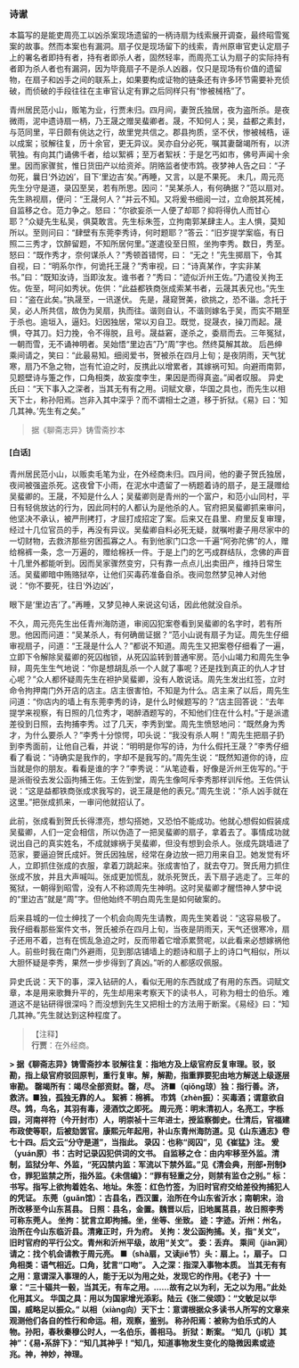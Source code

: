 <script type="text/javascript">
    var head = document.getElementsByTagName('head')[0];
    cssURL = '/public/liao.css';
    linkTag = document.createElement('link');
    linkTag.href = cssURL;
    linkTag.setAttribute('type','text/css');
    linkTag.setAttribute('rel','stylesheet');
    head.appendChild(linkTag);
</script>
### 诗谳

本篇写的是能吏周亮工以凶杀案现场遗留的一柄诗扇为线索展开调查，最终昭雪冤案的故事。然而本案也有漏洞。扇子仅是现场留下的线索，青州原审官吏认定扇子上的署名者即持有者，持有者即杀人者，固然轻率，而周亮工认为扇子的实际持有者即为杀人者也有漏洞，因为毕竟扇子不是杀人凶器，仅只是现场有价值的遗留物，在扇子和凶手之间的联系上，如果要构成证物的链条还有许多环节需要补充侦破，而侦破的手段往往在主审官认定有罪之后同样只有“惨被械梏”了。

青州居民范小山，贩笔为业，行贾未归。四月间，妻贺氏独居，夜为盗所杀。是夜微雨，泥中遗诗扇一柄，乃王晟之赠吴蜚卿者。晟，不知何人；吴，益都之素封，与范同里，平日颇有佻达之行，故里党共信之。郡县拘质，坚不伏，惨被械梏，诬以成案；驳解往复，历十余官，更无异议。吴亦自分必死，嘱其妻罄竭所有，以济茕独。有向其门诵佛千者，给以絮裤；至万者絮袄：于是乞丐如市，佛号声闻十余里。因而家骤贫，惟日货田产以给资斧。阴赂监者使市鸩。夜梦神人告之曰：“子勿死，曩日‘外边凶’，目下‘里边吉’矣。”再睡，又言，以是不果死。
未几，周元亮先生分守是道，录囚至吴，若有所思。因问：“吴某杀人，有何确据？”范以扇对。先生熟视扇，便问：“王晟何人？”并云不知。又将爰书细阅一过，立命脱其死械，自监移之仓。范力争之。怒曰：“尔欲妄杀一人便了却耶？抑将得仇人而甘心耶？”众疑先生私吴，俱莫敢言。先生标朱签，立拘南郭某肆主人。主人惧，莫知所以。至则问曰：“肆壁有东莞李秀诗，何时题耶？”答云：“旧岁提学案临，有日照二三秀才，饮醉留题，不知所居何里。”遂遣役至日照，坐拘李秀。数日，秀至。怒曰：“既作秀才，奈何谋杀人？”秀顿首错愕，曰：
“无之！”先生掷扇下，令其自视，曰：“明系尔作，何诡托王晟？”秀审视，曰：“诗真某作，字实非某书。”曰：“既知汝诗，当即汝友。谁书者？”秀曰：“迹似沂州王佐。”乃遣役关拘王佐。佐至，呵问如秀状。佐供：“此益都铁商张成索某书者，云晟其表兄也。”先生曰：“盗在此矣。”执晟至，一讯遂伏。
先是，晟窥贺美，欲挑之，恐不谐。念托于吴，必人所共信，故伪为吴扇，执而往。谐则自认，不谐则嫁名于吴，而实不期至于杀也。逾垣入，逼妇。妇因独居，常以刃自卫。既觉，捉晟衣，操刀而起。晟惧，夺其刀。妇力挽，令不得脱，且号。晟益窘，遂杀之，委扇而去。三年冤狱，一朝而雪，无不诵神明者。吴始悟“里边吉”乃“周”字也。然终莫解其故。
后邑绅乘间请之，笑曰：“此最易知。细阅爱书，贺被杀在四月上旬；是夜阴雨，天气犹寒，扇乃不急之物，岂有忙迫之时，反携此以增累者，其嫁祸可知。向避雨南郭，见题壁诗与箑之作，口角相类，故妄度李生，果因是而得真盗。”闻者叹服。
异史氏曰：“天下事入之深者，当其无有有之用。词赋文章，华国之具也，而先生以相天下士，称孙阳焉。岂非入其中深乎？而不谓相士之道，移于折狱。《易》曰：‘知 几其神。’先生有之矣。”

</section>

> 据《聊斋志异》铸雪斋抄本

#### [白话]
<aside>

青州居民范小山，以贩卖毛笔为业，在外经商未归。四月间，他的妻子贺氏独居，夜间被强盗杀死。这夜曾下小雨，在泥水中遗留了一柄题着诗的扇子，是王晟赠给吴蜚卿的。王晟，不知是什么人；吴蜚卿则是青州的一个富户，和范小山同村，平日有轻佻放达的行为，因此同村的人都认为是他杀的人。官府把吴蜚卿抓来审问，他坚决不承认，被严刑拷打，才屈打成招定了案。后来又在县里、府里反复审理，经过十几位官员的手，再没有异议。吴蜚卿自料必死无疑，就嘱咐妻子用尽家中的一切财物，去救济那些穷困孤寡之人。有到他家门口念一千遍“阿弥陀佛”的人，赠给棉裤一条，念一万遍的，赠给棉袄一件。于是上门的乞丐成群结队，念佛的声音十几里外都能听到。因而吴家骤然变穷，只有靠一点点儿出卖田产，维持日常生活。吴蜚卿暗中贿赂狱卒，让他们买毒药准备自杀。夜间忽然梦见神人对他说：“你不要死，往日‘外边凶’，

眼下是‘里边吉’了。”再睡，又梦见神人来说这句话，因此他就没自杀。

不久，周元亮先生出任青州海防道，审阅囚犯案卷看到吴蜚卿的名字时，若有所思。他因而问道：“吴某杀人，有何确凿证据？”范小山说有扇子为证。周先生仔细审视扇子，问道：“王晟是什么人？”都说不知道。周先生又把案卷仔细看了一遍，立即下令解除吴蜚卿的死囚枷锁，从死囚监转到普通牢房。范小山竭力和周先生争辩，周先生生气地说：“你是想胡乱杀一个人就了事呢？还是找到真正的仇人才甘心呢？”众人都怀疑周先生在袒护吴蜚卿，没有人敢说话。周先生发出红签，立时命令拘押南门外开店的店主。店主很害怕，不知是为什么。店主来了以后，周先生问道：“你店内的墙上有东莞李秀的诗，是什么时候题写的？”店主回答说：“去年提学来视察，有日照的几位秀才，喝醉酒题写的，不知他们住在什么村。”于是派遣差役到日照，去拘捕李秀。过了几天，李秀到堂。周先生愤怒地问：“既然身为秀才，为什么要杀人？”李秀十分惊愕，叩头说：“我没有杀人啊！”周先生把扇子扔到李秀面前，让他自己看，并说：“明明是你写的诗，为什么假托王晟？”李秀仔细看了看说：“诗确实是我作的，字却不是我写的。”周先生说：“既然知道你的诗，应当就是你的朋友。看看是谁的字？”李秀说：“从笔迹看，好像是沂州王佐写的。”于是派衙役去发公函拘捕王佐。王佐到堂，周先生像呵斥李秀那样训斥他。王佐供认说：“这是益都铁商张成求我写的，说王晟是他的表兄。”周先生说：“杀人凶手就在这里。”把张成抓来，一审问他就招认了。

此前，张成看到贺氏长得漂亮，想勾搭她，又恐怕不能成功。他就心想假如假装成吴蜚卿，人们一定会相信，所以伪造了一把吴蜚卿的扇子，拿着去了。事情成功就说出自己的真实姓名，不成就嫁祸于吴蜚卿，但没有想到会杀人。张成先跳墙进了范家，要逼迫贺氏成奸。贺氏因独居，经常在身边放一把刀用来自卫。她发觉有坏人，立即抓住张成的衣服，拿着刀跳起来。张成害怕了，就去夺刀。贺氏用力抓住张成不放，并且大声喊叫。张成更加慌乱，就杀死贺氏，丢下扇子逃走了。三年的冤狱，一朝得到昭雪，没有人不称颂周先生神明。这时吴蜚卿才醒悟神人梦中说的“里边吉”就是“周”字。但他始终不明白周先生是如何破案的。

后来县城的一位士绅找了一个机会向周先生请教，周先生笑着说：“这容易极了。我仔细看那些案件文书，贺氏被杀在四月上旬，当夜是阴雨天，天气还很寒冷，扇子还用不着，岂有在慌乱急迫之时，反而带着它增添累赘呢，以此看来必想嫁祸他人。前些时我在南门外避雨，见到那店铺墙上的题诗和扇子上的诗口气相似，所以大胆怀疑是李秀，果然一步步得到了真凶。”听的人都感叹佩服。

异史氏说：天下的事，深入钻研的人，看似无用的东西就成了有用的东西。词赋文章，本是用来歌舞升平的，先生却用来考察天下的读书人，可称为相士的伯乐。难道这不是钻研得很深吗？而没想到先生又把相士的方法用于断案。《易经》曰：“知几其神。”先生就达到这种程度了。

</aside>

> 【注释】  
<b>行贾</b>：在外经商。  
<b>  
<b>> 据《聊斋志异》铸雪斋抄本  
<b>  
<b>驳解往复</b>：指地方及上级官府反复审理。驳，驳勘，指上级官府驳回原判，重行复审。解，解勘，指重罪要犯由地方解送上级逐层审勘。  
<b>罄竭所有</b>：竭尽全部资财。罄，尽。  
<b>济■（qiǒng琼）独</b>：指行善。济，救济。■独，孤独无靠的人。  
<b>絮裤</b>：棉裤。  
<b>市鸩（zhèn振）</b>：买毒酒；谓意欲自尽。鸩，鸟名，其羽有毒，浸酒饮之即死。  
<b>周元亮</b>：明末清初人，名亮工，字栎园，河南祥符（今开封市）人，明崇祯十三年进士，授监察御史。仕清后，官福建布政使等职，后被劾罢官。康熙元年起用，补山东青州海防道。见《山东通志》卷七十四。后文云“分守是道”，当指此。  
<b>录囚</b>：也称“阅囚”，见《崔猛》注。  
<b>爰（yuán原）书</b>：古时记录囚犯供词的文书。  
<b>自监移之仓</b>：由内牢移至外监。清制，监狱分年、外监，“死囚禁内监：军流以下禁外监。”见《清会典，刑部•刑制》仓，罪犯监禁之所，指外监。《未信编》：“罪有轻重之分，则禁有监仓之别。”  
<b>标</b>：书写。指写上欲拘着姓名、地址。朱签：红色竹签，为旧时官府交给差役拘捕犯人的凭证。  
<b>东莞（guǎn馆）</b>：古县名，西汉置，治所在今山东省沂水；南朝宋，治所改移至今山东莒县。  
<b>日照</b>：县名，金置。魏晋以后，旧地属莒县，故日照李秀可称东莞人。  
<b>坐拘</b>：犹言立即拘捕。坐，坐等、坐致。  
<b>迹</b>：字迹。沂州：州名，治所在今山东临沂县。清雍正时，升为府。  
<b>关拘</b>：发公函拘捕。关，指“关文”，旧时官府的平行公文。青州和沂州平级，故用“关文”。  
<b>委</b>：丢弃。  
<b>乘间（jiàn涧）请之</b>：找个机会请教于周元亮。  
<b>■（shà扇，又读jié节）头</b>：扇上。¦，扇子。  
<b>口角相类</b>：语气相近。口角，犹言“口吻”。  
<b>入之深</b>：指深入事物本质。  
<b>当其无有有之用</b>：意谓深入事理的人，能于无以为用之处，发现它的作用。《老子》十一章：“三十辐共一毂，当其无，有车之用。……故有之以为利，无之以为用。”此处化用其义。  
<b>华国之具</b>：用以为国家增光添彩。陆云《张二侯颂》：“文敏足以华国，威略足以振众。”  
<b>以相（xiàng向）天下士</b>：意谓根据众多读书人所写的文章来观测他们各自的性行和命运。相，观察，鉴别。  
<b>称孙阳焉</b>：被称为伯乐式的人物。孙阳，春秋秦穆公时人，一名伯乐，善相马。  
<b>折狱</b>：断案。  
<b>“知几（jī机）其神”</b>：《易•系辞下》：“知几其神乎！”知几，知道事物发生变化的隐微因素或迹兆。神，神妙，神理。  
